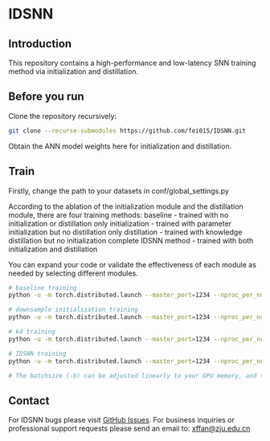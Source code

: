 # IDSNN
## Introduction
This repository contains a high-performance and low-latency SNN training method via initialization and distillation.
## Before you run
Clone the repository recursively:
```bash
git clone --recurse-submodules https://github.com/fei015/IDSNN.git
```
Obtain the ANN model weights here for initialization and distillation.
## Train
Firstly, change the path to your datasets in conf/global_settings.py

According to the ablation of the initialization module and the distillation module, there are four training methods:
baseline - trained with no initialization or distillation
only initialization - trained with parameter initialization but no distillation
only distillation - trained with knowledge distillation but no initialization
complete IDSNN method - trained with both initialization and distillation

You can expand your code or validate the effectiveness of each module as needed by selecting different modules.
```bash
# baseline training
python -u -m torch.distributed.launch --master_port=1234 --nproc_per_node=4 train_baseline.py -net Sresnet18 -dataset cifar100 -b 64 -lr 0.05

# downsample initialization training
python -u -m torch.distributed.launch --master_port=1234 --nproc_per_node=4 train_ds.py -net Sresnet18 -dataset cifar100 -b 64 -lr 0.05 

# kd training
python -u -m torch.distributed.launch --master_port=1234 --nproc_per_node=4 train_kd.py -net Sresnet18 -dataset cifar100 -teacher_net resnet34 -b 64 -lr 0.05 

# IDSNN training
python -u -m torch.distributed.launch --master_port=1234 --nproc_per_node=4 train_kd_ds.py -net Sresnet18 -teacher_net resnet34 -dataset cifar100 -b 64 -lr 0.05

# The batchsize (-b) can be adjusted linearly to your GPU memory, and the learning rate should be adjusted accordingly.
```
## Contact 

For IDSNN bugs please visit [GitHub Issues](https://github.com/fei015/IDSNN/issues). For business inquiries or professional support requests please send an email to: xffan@zju.edu.cn
